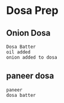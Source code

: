 # Dosa Prep

## Onion Dosa
    Dosa Batter
    oil added
    onion added to dosa

## paneer dosa
    paneer
    dosa batter